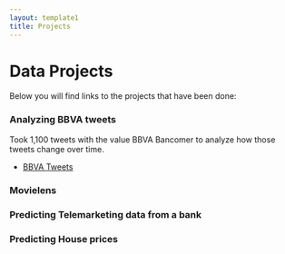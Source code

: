```yaml
---
layout: template1
title: Projects
---
```


# Data Projects

<p> Below you will find links to the projects that have been done:</p>


### Analyzing BBVA tweets

Took 1,100 tweets with the value BBVA Bancomer to analyze how those tweets change over time.
- [BBVA Tweets](/projects/BBVA.html)


### Movielens 



### Predicting Telemarketing data from a bank



### Predicting House prices 